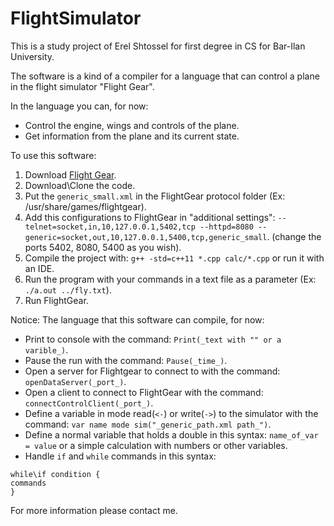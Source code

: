 # FlightSimulator

This is a study project of Erel Shtossel for first degree in CS for Bar-Ilan University.

The software is a kind of a compiler for a language that can control a plane in the flight simulator "Flight Gear".

In the language you can, for now:
- Control the engine, wings and controls of the plane.
- Get information from the plane and its current state.

To use this software:
1) Download [Flight Gear](https://www.flightgear.org/download/).
2) Download\Clone the code.
3) Put the `generic_small.xml` in the FlightGear protocol folder (Ex: /usr/share/games/flightgear).
4) Add this configurations to FlightGear in "additional settings": `--telnet=socket,in,10,127.0.0.1,5402,tcp --httpd=8080 --generic=socket,out,10,127.0.0.1,5400,tcp,generic_small`. (change the ports 5402, 8080, 5400 as you wish). 
5) Compile the project with:  `g++ -std=c++11 *.cpp calc/*.cpp` or run it with an IDE.
6) Run the program with your commands in a text file as a parameter (Ex: `./a.out ../fly.txt`).
7) Run FlightGear.

Notice:
The language that this software can compile, for now:
- Print to console with the command: `Print(_text with "" or a varible_)`.
- Pause the run with the command: `Pause(_time_)`.
- Open a server for Flightgear to connect to with the command: `openDataServer(_port_)`.
- Open a client to connect to FlightGear with the command: `connectControlClient(_port_)`.
- Define a variable in mode read(`<-`) or write(`->`) to the simulator with the command: `var name mode sim("_generic_path.xml path_")`.
- Define a normal variable that holds a double in this syntax: `name_of_var = value` or a simple calculation with numbers or other variables.
- Handle `if` and `while` commands in this syntax: 
```
while\if condition {
commands
}
```
For more information please contact me.
